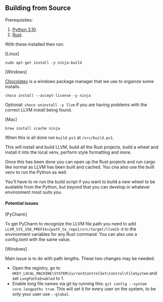 ## Building from Source

Prerequisites:

1. [Python 3.10](https://www.python.org/downloads/).
2. [Rust](https://www.rust-lang.org/tools/install).

With these installed then run:

[Linux]

`sudo apt-get install -y ninja-build`

[Windows]

[Chocolatey](https://chocolatey.org/install) is a windows package manager that we use to organize some installs.

`choco install --accept-license -y ninja`

Optional: 
`choco uninstall -y llvm` if you are having problems with the correct LLVM install being found. 

[Mac]

`brew install ccache ninja`

When this is all done run `build.ps1` at `/src/build.ps1`. 

This will install and build LLVM, build all the Rust projects, build a wheel and install it into the local venv, perform style formatting and more.

Once this has been done you can open up the Rust projects and run cargo like normal as LLVM has been built and cached. You cna also use the built venv to run the Python as well.

You'll have to re-run the build script if you want to build a new wheel to be available from the Python, but beyond that you can develop in whatever environment most suits you.

#### Potential issues

[PyCharm]

To get PyCharm to recognize the LLVM file path you need to add  `LLVM_SYS_150_PREFIX={path_to_repo}/src/target/llvm15-0` to the environment variables for any Rust command. You can also use a config.toml with the same value.

[Windows]

Main issue is to do with path lengths. These two changes may be needed:

* Open the registry, go to `HKEY_LOCAL_MACHINE\SYSTEM\CurrentControlSet\Control\FileSystem` and set `LongPathsEnabled` to 1.
* Enable long file names via git by running this: `git config --system core.longpaths true`. This will set it for every user on the system, to be only your user use `--global`.
